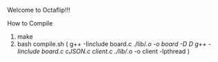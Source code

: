 Welcome to Octaflip!!!

How to Compile
1. make
2. bash compile.sh
(
g++ -Iinclude board.c ./lib/*.o -o board -D D
g++ -Iinclude board.c cJSON.c client.c ./lib/*.o -o client -lpthread
)